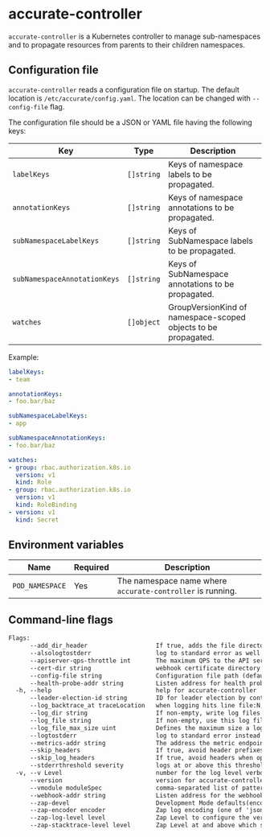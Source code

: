 # accurate-controller

`accurate-controller` is a Kubernetes controller to manage sub-namespaces and
to propagate resources from parents to their children namespaces.

## Configuration file

`accurate-controller` reads a configuration file on startup.
The default location is `/etc/accurate/config.yaml`.
The location can be changed with `--config-file` flag.

The configuration file should be a JSON or YAML file having the following keys:

| Key                          | Type       | Description                                                       |
| ---------------------------- | ---------- | ----------------------------------------------------------------- |
| `labelKeys`                  | `[]string` | Keys of namespace labels to be propagated.                        |
| `annotationKeys`             | `[]string` | Keys of namespace annotations to be propagated.                   |
| `subNamespaceLabelKeys`      | `[]string` | Keys of SubNamespace labels to be propagated.                     |
| `subNamespaceAnnotationKeys` | `[]string` | Keys of SubNamespace annotations to be propagated.                |
| `watches`                    | `[]object` | GroupVersionKind of namespace-scoped objects to be propagated.    |

Example:

```yaml
labelKeys:
- team

annotationKeys:
- foo.bar/baz

subNamespaceLabelKeys:
- app

subNamespaceAnnotationKeys:
- foo.bar/baz

watches:
- group: rbac.authorization.k8s.io
  version: v1
  kind: Role
- group: rbac.authorization.k8s.io
  version: v1
  kind: RoleBinding
- version: v1
  kind: Secret
```

## Environment variables

| Name            | Required | Description                                                |
| --------------- | -------- | ---------------------------------------------------------- |
| `POD_NAMESPACE` | Yes      | The namespace name where `accurate-controller` is running. |

## Command-line flags

```txt
Flags:
      --add_dir_header                   If true, adds the file directory to the header
      --alsologtostderr                  log to standard error as well as files
      --apiserver-qps-throttle int       The maximum QPS to the API server. (default 50)
      --cert-dir string                  webhook certificate directory
      --config-file string               Configuration file path (default "/etc/accurate/config.yaml")
      --health-probe-addr string         Listen address for health probes (default ":8081")
  -h, --help                             help for accurate-controller
      --leader-election-id string        ID for leader election by controller-runtime (default "accurate")
      --log_backtrace_at traceLocation   when logging hits line file:N, emit a stack trace (default :0)
      --log_dir string                   If non-empty, write log files in this directory
      --log_file string                  If non-empty, use this log file
      --log_file_max_size uint           Defines the maximum size a log file can grow to. Unit is megabytes. If the value is 0, the maximum file size is unlimited. (default 1800)
      --logtostderr                      log to standard error instead of files (default true)
      --metrics-addr string              The address the metric endpoint binds to (default ":8080")
      --skip_headers                     If true, avoid header prefixes in the log messages
      --skip_log_headers                 If true, avoid headers when opening log files
      --stderrthreshold severity         logs at or above this threshold go to stderr (default 2)
  -v, --v Level                          number for the log level verbosity
      --version                          version for accurate-controller
      --vmodule moduleSpec               comma-separated list of pattern=N settings for file-filtered logging
      --webhook-addr string              Listen address for the webhook endpoint (default ":9443")
      --zap-devel                        Development Mode defaults(encoder=consoleEncoder,logLevel=Debug,stackTraceLevel=Warn). Production Mode defaults(encoder=jsonEncoder,logLevel=Info,stackTraceLevel=Error)
      --zap-encoder encoder              Zap log encoding (one of 'json' or 'console')
      --zap-log-level level              Zap Level to configure the verbosity of logging. Can be one of 'debug', 'info', 'error', or any integer value > 0 which corresponds to custom debug levels of increasing verbosity
      --zap-stacktrace-level level       Zap Level at and above which stacktraces are captured (one of 'info', 'error', 'panic').
```
